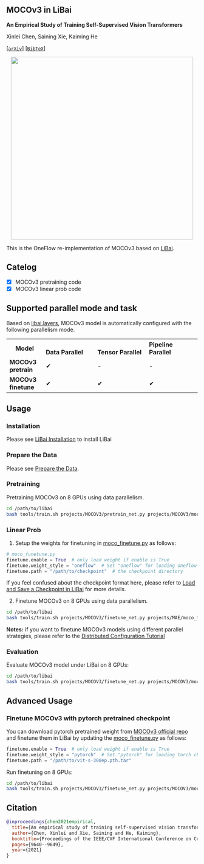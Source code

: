 ## MOCOv3 in LiBai
**An Empirical Study of Training Self-Supervised Vision Transformers**

Xinlei Chen, Saining Xie, Kaiming He

[[`arXiv`](https://arxiv.org/abs/2104.02057)] [[`BibTeX`](#Citation)]

<p align="center">
  <img src="https://user-images.githubusercontent.com/34954782/161363870-eb672518-deee-4754-b30f-be59ea91ac7e.png" width="480">
</p>

This is the OneFlow re-implementation of MOCOv3 based on [LiBai](https://libai.readthedocs.io/).

## Catelog
- [x] MOCOv3 pretraining code
- [x] MOCOv3 linear prob code

## Supported parallel mode and task
Based on [libai.layers](https://libai.readthedocs.io/en/latest/modules/libai.layers.html), MOCOv3 model is automatically configured with the following parallelism mode.

<table class="docutils">
  <tbody>
    <tr>
      <th width="80"> Model </th>
      <th valign="bottom" align="left" width="120">Data Parallel</th>
      <th valign="bottom" align="left" width="120">Tensor Parallel</th>
      <th valign="bottom" align="left" width="120">Pipeline Parallel</th>
    </tr>
    <tr>
      <td align="left"> <b> MOCOv3 pretrain </b> </td>
      <td align="left">&#10004;</td>
      <td align="left">-</td>
      <td align="left">-</td>
    </tr>
    <tr>
      <td align="left"> <b> MOCOv3 finetune </b> </td>
      <td align="left">&#10004;</td>
      <td align="left">&#10004;</td>
      <td align="left">&#10004;</td>
    </tr>
  </tbody>
</table>


## Usage
### Installation
Please see [LiBai Installation](https://libai.readthedocs.io/en/latest/tutorials/get_started/Installation.html) to install LiBai

### Prepare the Data
Please see [Prepare the Data](https://libai.readthedocs.io/en/latest/tutorials/get_started/quick_run.html#prepare-the-data).


### Pretraining
Pretraining MOCOv3 on 8 GPUs using data parallelism.
```bash
cd /path/to/libai
bash tools/train.sh projects/MOCOV3/pretrain_net.py projects/MOCOV3/moco_pretraining.py 8
```

### Linear Prob
1. Setup the weights for finetuning in [moco_finetune.py](./configs/moco_finetune.py) as follows:

```python
# moco_funetune.py
finetune.enable = True  # only load weight if enable is True
finetune.weight_style = "oneflow"  # Set "oneflow" for loading oneflow checkpoints
finetune.path = "/path/to/checkpoint"  # the checkpoint directory
```
If you feel confused about the checkpoint format here, please refer to [Load and Save a Checkpoint in LiBai](https://libai.readthedocs.io/en/latest/tutorials/basics/Load_and_Save_Checkpoint.html) for more details.

2. Finetune MOCOv3 on 8 GPUs using data parallelism.
```bash
cd /path/to/libai
bash tools/train.sh projects/MOCOV3/finetune_net.py projects/MAE/moco_finetune.py 8
```
**Notes:** if you want to finetune MOCOv3 models using different parallel strategies, please refer to the [Distributed Configuration Tutorial](https://libai.readthedocs.io/en/latest/tutorials/basics/Distributed_Configuration.html)


### Evaluation
Evaluate MOCOv3 model under LiBai on 8 GPUs:
```bash
cd /path/to/libai
bash tools/train.sh projects/MOCOV3/finetune_net.py projects/MOCOV3/moco_finetune.py 8 --eval-only
```


## Advanced Usage
### Finetune MOCOv3 with pytorch pretrained checkpoint
You can download pytorch pretrained weight from [MOCOv3 official repo](https://github.com/facebookresearch/moco-v3/blob/main/CONFIG.md) and finetune them in LiBai by updating the [moco_finetune.py](./configs/moco_finetune.py) as follows:
```python
finetune.enable = True  # only load weight if enable is True
finetune.weight_style = "pytorch"  # Set "pytorch" for loading torch checkpoints
finetune.path = "/path/to/vit-s-300ep.pth.tar"
```
Run finetuning on 8 GPUs:
```bash
cd /path/to/libai
bash tools/train.sh projects/MOCOV3/finetune_net.py projects/MOCOV3/moco_finetune.py 8
```


## Citation
```BibTeX
@inproceedings{chen2021empirical,
  title={An empirical study of training self-supervised vision transformers},
  author={Chen, Xinlei and Xie, Saining and He, Kaiming},
  booktitle={Proceedings of the IEEE/CVF International Conference on Computer Vision},
  pages={9640--9649},
  year={2021}
}
```